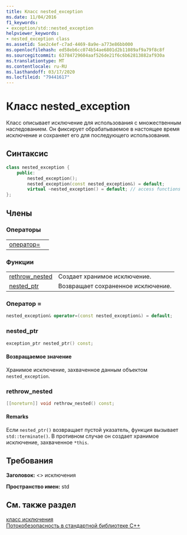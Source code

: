 ```yaml
---
title: Класс nested_exception
ms.date: 11/04/2016
f1_keywords:
- exception/std::nested_exception
helpviewer_keywords:
- nested_exception class
ms.assetid: 5ae2c4ef-c7ad-4469-8a9e-a773e86bb000
ms.openlocfilehash: ed58eb6cc074b54ae6801d2b11089af9a79f8c8f
ms.sourcegitcommit: 63784729604aaf526de21f6c6b62813882af930a
ms.translationtype: MT
ms.contentlocale: ru-RU
ms.lasthandoff: 03/17/2020
ms.locfileid: "79441617"
---
```

# <a name="nested_exception-class"></a>Класс nested_exception

Класс описывает исключение для использования с множественным наследованием. Он фиксирует обрабатываемое в настоящее время исключение и сохраняет его для последующего использования.

## <a name="syntax"></a>Синтаксис

```cpp
class nested_exception {
    public:
        nested_exception();
        nested_exception(const nested_exception&) = default;
        virtual ~nested_exception() = default; // access functions
};
```

## <a name="members"></a>Члены

### <a name="operators"></a>Операторы

|||
|-|-|
|[оператор=](#op_as)||

### <a name="functions"></a>Функции

|||
|-|-|
|[rethrow_nested](#rethrow_nested)|Создает хранимое исключение.|
|[nested_ptr](#nested_ptr)|Возвращает сохраненное исключение.|

### <a name="op_as"></a>Оператор =

```cpp
nested_exception& operator=(const nested_exception&) = default;
```

### <a name="nested_ptr"></a>nested_ptr

```cpp
exception_ptr nested_ptr() const;
```

#### <a name="return-value"></a>Возвращаемое значение

Хранимое исключение, захваченное данным объектом `nested_exception`.

### <a name="rethrow_nested"></a>rethrow_nested

```cpp
[[noreturn]] void rethrow_nested() const;
```

#### <a name="remarks"></a>Remarks

Если `nested_ptr()` возвращает пустой указатель, функция вызывает `std::terminate()`. В противном случае он создает хранимое исключение, захваченное `*this`.

## <a name="requirements"></a>Требования

**Заголовок:** \<> исключения

**Пространство имен:** std

## <a name="see-also"></a>См. также раздел

[класс исключения](../standard-library/exception-class.md)\
[Потокобезопасность в стандартной библиотеке C++](../standard-library/thread-safety-in-the-cpp-standard-library.md)
